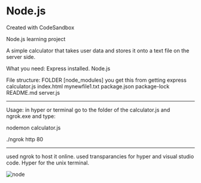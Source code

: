 # Node.js
Created with CodeSandbox


Node.js learning project

A simple calculator that takes user data and stores it onto a text file on the server side. 

What you need:
Express installed.
Node.js 

File structure:
FOLDER [node_modules] you get this from getting express
calculator.js
index.html
mynewfile1.txt
package.json
package-lock
README.md
server.js

____________________________
Usage:
in hyper or terminal go to the folder of the calculator.js and ngrok.exe and type:

nodemon calculator.js

./ngrok http 80
____________________________


used ngrok to host it online.
used transparancies for hyper and visual studio code. 
Hyper for the unix terminal.

![node](https://user-images.githubusercontent.com/30242600/79674092-fa7c5900-81ad-11ea-935c-646be4fab13c.jpg)
